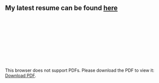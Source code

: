 ## My latest resume can be found [here](https://github.com/avanathan/resume/blob/master/ArunAvanathan_v09052022.pdf)

<object data="https://github.com/avanathan/resume/blob/master/ArunAvanathan_v09052022.pdf" type="application/pdf" width="700px" height="700px">
    <embed src="https://github.com/avanathan/resume/blob/master/ArunAvanathan_v09052022.pdf">
        <p>This browser does not support PDFs. Please download the PDF to view it: <a href="https://github.com/avanathan/resume/blob/master/ArunAvanathan_v09052022.pdf">Download PDF</a>.</p>
    </embed>
</object>
